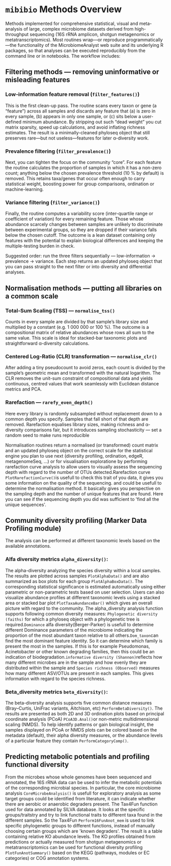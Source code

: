 # `mibibio` Methods Overview

Methods implemented for comprehensive statistical, visual and meta-analysis of large, complex microbiome datasets derived from high-throughput sequencing (16S rRNA amplicon, shotgun metagenomics or metatranscriptomics). Most routines wrap—or reproduce programmatically—the functionality of the MicrobiomeAnalyst web suite and its underlying R packages, so that analyses can be executed reproducibly from the command line or in notebooks. The workflow includes:

## Filtering methods — removing uninformative or misleading features
### Low-information feature removal (`filter_features()`)
This is the first clean-up pass. The routine scans every taxon or gene (a “feature”) across all samples and discards any feature that (a) is zero in every sample, (b) appears in only one sample, or (c) sits below a user-defined minimum abundance. By stripping out such “dead weight” you cut matrix sparsity, speed up calculations, and avoid inflating richness estimates. The result is a minimally-cleaned phyloseq object that still preserves rare—but not useless—features for later α-diversity work.

### Prevalence filtering (`filter_prevalence()`)
Next, you can tighten the focus on the community “core”. For each feature the routine calculates the proportion of samples in which it has a non-zero count; anything below the chosen prevalence threshold (10 % by default) is removed. This retains taxa/genes that occur often enough to carry statistical weight, boosting power for group comparisons, ordination or machine-learning.

### Variance filtering (`filter_variance()`)
Finally, the routine computes a variability score (inter-quartile range or coefficient of variation) for every remaining feature. Those whose abundance scarcely changes between samples are unlikely to discriminate between experimental groups, so they are dropped if their variance falls below the chosen cutoff. The outcome is a lean dataset containing only features with the potential to explain biological differences and keeping the multiple-testing burden in check.

Suggested order: run the three filters sequentially — low-information → prevalence → variance.
Each step returns an updated phyloseq object that you can pass straight to the next filter or into diversity and differential analyses.

## Normalisation methods — putting all libraries on a common scale
### Total-Sum Scaling (TSS) — `normalise_tss()`
Counts in every sample are divided by that sample’s library size and multiplied by a constant (e.g. 1 000 000 or 100 %). The outcome is a compositional matrix of relative abundances whose rows all sum to the same value. This scale is ideal for stacked-bar taxonomic plots and straightforward α-diversity calculations.

### Centered Log-Ratio (CLR) transformation — `normalise_clr()`
After adding a tiny pseudocount to avoid zeros, each count is divided by the sample’s geometric mean and transformed with the natural logarithm. The CLR removes the unit-sum constraint of compositional data and yields continuous, centred values that work seamlessly with Euclidean distance metrics and PCA.

### Rarefaction — `rarefy_even_depth()`
Here every library is randomly subsampled without replacement down to a common depth you specify. Samples that fall short of that depth are removed. Rarefaction equalises library sizes, making richness and α-diversity comparisons fair, but it introduces sampling stochasticity — set a random seed to make runs reproducible

Normalisation routines return a normalised (or transformed) count matrix and an updated phyloseq object on the correct scale for the statistical engine you plan to use next (diversity profiling, ordination, edgeR, metagenomeSeq, …) or for visualisation exploratione by performing rarefaction curve analysis to allow users to visually assess the sequencing depth with regard to the number of OTUs detected.Rarefaction curve `PlotRarefactionCurve()`is usefull to check this trait of you data, it gives you some information on the quality of the sequencing. and could be usefull to determine the normalisation method. It basically gives you perspective on the sampling depth and the number of unique features that are found. Here you can see if the sequencing depth you did was sufficient to 'find all the unique sequences'.


## Community diversity profiling (Marker Data Profiling module)
The analysis can be performed at different taxonomic levels based on the available annotations.
### Alfa diversity metrics `alpha_diversity()`:
The alpha-diversity analyzing the species diversity within a local samples.  The results are plotted across samples `PlotAlphaData()` and are also summarized as box plots for each group `PlotAlphaBoxData()`. The corresponding statistical significance is estimated automatically using either parametric or non-parametric tests based on user selection. Users can also visualize abundance profiles at different taxonomic levels using a stacked area or stacked bar plot `PlotTaxaAundanceBar()` which gives an overall picture with regard to the community. The alpha_diversity analysis function supports following common diversity measures:
`Phylogenetic diversity (faiths)` for which a phyloseq object with a phylogenetic tree is required.`Dominance` alfa diversity(Berger-Parker) is usefull to determine different Dominance parameters of the microbiome indicating the proportion of the most abundant taxon relative to all others.`Dom_taxon`can find the most dominant feature identity. So it can determine which family is present the most in the samples. If this is for example Pseudomonas, Acinetobacter or other known degrading families, then this could be an indication of biodegradation.`informative diversity (Shannon)`reflects how many different microbes are in the sample and how evenly they are distributed within the sample and `Species richness (Observed)` measures how many different ASV/OTUs are present in each samples. This gives information with regard to the species richness.

### Beta_diversity metrics `beta_diversity()`:
The beta-diversity analysis supports five common distance measures (Bray–Curtis, UniFrac variants, Aitchison, etc) `PerformBetaDiversity()`. The results are presented as both 2D and 3D ordination plots based on principal coordinate analysis (PCoA) `PCoA3D.Anal()`or non-metric multidimensional scaling (NMDS). To help identify patterns or gain biological insight, the samples displayed on PCoA or NMDS plots can be colored based on the metadata (default), their alpha diversity measures, or the abundance levels of a particular feature they contain `PerformCategoryComp()`. 

## Predicting metabolic potentials and profiling functional diversity
 From the microbes whose whole genomes have been sequenced and annotated, the 16S rRNA data can be used to infer the metabolic potentials of the corresponding microbial species. In particular, the core microbiome analysis `CoreMicrobeAnalysis()` is usefull for exploratory analysis as some target groups could be identified from literature, it can indicate whether there are aerobic or anaerobic degraders present. The Tax4Fun function used for data annotated by SILVA database. It looks at the specific groups/traitstry and try to link functional traits to different taxa found in the different samples. So the Tax4Fun `Perform16FunAnot_mem` is used to link specific phylogenetic groups to different functions, instead of manually choosing certain groups which are 'known degraders'. The result is a table containing relative KO abundance levels. The KO profiles obtained from predictions or actually measured from shotgun metagenomics or metatranscriptomics can be used for functional diversity profiling `PlotFunAnotSummary()` based on the KEGG (pathways, modules or EC categories) or COG annotation systems.


